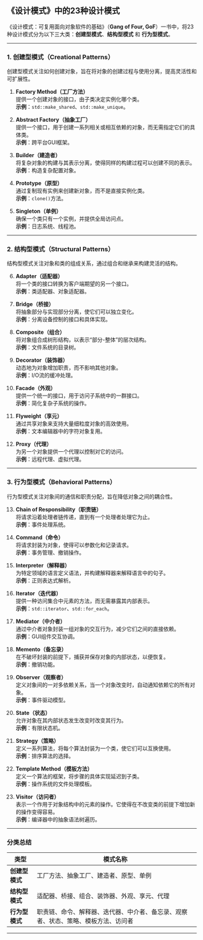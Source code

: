 ## **《设计模式》中的23种设计模式**

《设计模式：可复用面向对象软件的基础》（**Gang of Four, GoF**）一书中，将23种设计模式分为以下三大类：**创建型模式**、**结构型模式** 和 **行为型模式**。

---

### **1. 创建型模式（Creational Patterns）**
创建型模式关注如何创建对象，旨在将对象的创建过程与使用分离，提高灵活性和可扩展性。

1. **Factory Method（工厂方法）**  
   提供一个创建对象的接口，由子类决定实例化哪个类。  
   **示例**：`std::make_shared`、`std::make_unique`。

2. **Abstract Factory（抽象工厂）**  
   提供一个接口，用于创建一系列相关或相互依赖的对象，而无需指定它们的具体类。  
   **示例**：跨平台GUI框架。

3. **Builder（建造者）**  
   将复杂对象的构建与其表示分离，使得同样的构建过程可以创建不同的表示。  
   **示例**：构造复杂配置对象。

4. **Prototype（原型）**  
   通过复制现有实例来创建新对象，而不是直接实例化类。  
   **示例**：`clone()`方法。

5. **Singleton（单例）**  
   确保一个类只有一个实例，并提供全局访问点。  
   **示例**：日志系统、线程池。

---

### **2. 结构型模式（Structural Patterns）**
结构型模式关注对象和类的组成关系，通过组合和继承来构建灵活的结构。

6. **Adapter（适配器）**  
   将一个类的接口转换为客户端期望的另一个接口。  
   **示例**：类适配器、对象适配器。

7. **Bridge（桥接）**  
   将抽象部分与实现部分分离，使它们可以独立变化。  
   **示例**：分离设备控制的接口和具体实现。

8. **Composite（组合）**  
   将对象组合成树形结构，以表示“部分-整体”的层次结构。  
   **示例**：文件系统的目录树。

9. **Decorator（装饰器）**  
   动态地为对象增加职责，而不影响其他对象。  
   **示例**：I/O流的缓冲处理。

10. **Facade（外观）**  
    提供一个统一的接口，用于访问子系统中的一群接口。  
    **示例**：简化复杂子系统的操作。

11. **Flyweight（享元）**  
    通过共享对象来支持大量细粒度对象的高效使用。  
    **示例**：文本编辑器中的字符对象复用。

12. **Proxy（代理）**  
    为另一个对象提供一个代理以控制对它的访问。  
    **示例**：远程代理、虚拟代理。

---

### **3. 行为型模式（Behavioral Patterns）**
行为型模式关注对象间的通信和职责分配，旨在降低对象之间的耦合性。

13. **Chain of Responsibility（职责链）**  
    将请求沿着处理者链传递，直到有一个处理者处理它为止。  
    **示例**：事件处理系统。

14. **Command（命令）**  
    将请求封装为对象，使得可以参数化和记录请求。  
    **示例**：事务管理、撤销操作。

15. **Interpreter（解释器）**  
    为特定领域的语言定义语法，并构建解释器来解释语言中的句子。  
    **示例**：正则表达式解析。

16. **Iterator（迭代器）**  
    提供一种访问集合中元素的方法，而无需暴露其内部表示。  
    **示例**：`std::iterator`、`std::for_each`。

17. **Mediator（中介者）**  
    通过中介者对象封装一组对象的交互行为，减少它们之间的直接依赖。  
    **示例**：GUI组件交互协调。

18. **Memento（备忘录）**  
    在不破坏封装的前提下，捕获并保存对象的内部状态，以便恢复。  
    **示例**：撤销功能。

19. **Observer（观察者）**  
    定义对象间的一对多依赖关系，当一个对象改变时，自动通知依赖它的所有对象。  
    **示例**：事件驱动模型。

20. **State（状态）**  
    允许对象在其内部状态发生改变时改变其行为。  
    **示例**：有限状态机。

21. **Strategy（策略）**  
    定义一系列算法，将每个算法封装为一个类，使它们可以互换使用。  
    **示例**：排序算法的选择。

22. **Template Method（模板方法）**  
    定义一个算法的框架，将步骤的具体实现延迟到子类。  
    **示例**：操作系统的文件处理模板。

23. **Visitor（访问者）**  
    表示一个作用于对象结构中的元素的操作。它使得在不改变类的前提下增加新的操作变得容易。  
    **示例**：编译器中的抽象语法树遍历。

---

### **分类总结**

| **类型**       | **模式名称**                                                                                                                                   |
|----------------|-----------------------------------------------------------------------------------------------------------------------------------------------|
| **创建型模式** | 工厂方法、抽象工厂、建造者、原型、单例                                                                                                           |
| **结构型模式** | 适配器、桥接、组合、装饰器、外观、享元、代理                                                                                                     |
| **行为型模式** | 职责链、命令、解释器、迭代器、中介者、备忘录、观察者、状态、策略、模板方法、访问者                                                                 |

---

